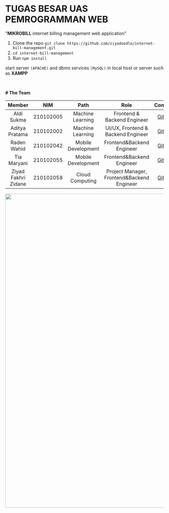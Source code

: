 # TUGAS BESAR UAS PEMROGRAMMAN WEB

"**MIKROBILL** internet billing management web application" 

1. Clone the repo `git clone https://github.com/ziyadoodle/internet-bill-management.git`
2. `cd internet-bill-management`
3. Run ```npm install```

start server `(APACHE)` and dbms services `(MySQL)` in local host or server such as **XAMPP**

<br>

**# The Team**

|            Member           |    NIM     |        Path        |                    Role                    |                                                       Contacts                                                      |
| :-------------------------: | :-------:  | :----------------: | :----------------------------------------: | :-----------------------------------------------------------------------------------------------------------------: |
|          Aldi Sukma         | 210102005  |  Machine Learning  |          Frontend & Backend Engineer         |                                        [Github](https://github.com/villain10)                                       |
|        Aditya Pratama       | 210102002  |  Machine Learning  |       UI/UX, Frontend & Backend Engineer     |                                        [Github](https://github.com/Adittyapn)                                       |
|         Raden Wahid         | 210102042  | Mobile Development |          Frontend&Backend Engineer         |                                        [Github](https://github.com/radenwahid)                                      |
|         Tia Maryani         | 210102055  | Mobile Development |          Frontend&Backend Engineer         |                                         [Github](https://github.com/tyayaaa)                                        |
|      Ziyad Fakhri Zidane    | 210102058  |   Cloud Computing  | Project Manager, Frontend&Backend Engineer |                                        [Github](https://github.com/ziyadoodle)                                      |

<img src="https://media.discordapp.net/attachments/1069224418938728488/1134122481930748025/preview.png" width="1000" />
